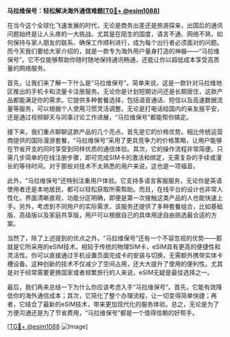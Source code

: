 **马拉维保号：轻松解决海外通信难题[[TG💪+ @esim1088](https://t.me/s/esim1088)]**

在当今这个全球化飞速发展的时代，无论是商务出差还是旅游探亲，出国后的通讯问题始终是让人头疼的一大挑战。尤其是在陌生的国度，语言不通、网络不熟，如何保持与家人朋友的联系、确保工作顺利进行，成为每个出行者必须面对的问题。而今天我们要给大家介绍的，就是一款专为海外用户量身打造的神器——“马拉维保号”。它不仅能够帮助你随时随地保持通讯畅通，还能让你以超低成本享受高质量的网络服务。

首先，让我们来了解一下什么是“马拉维保号”。简单来说，这是一款针对马拉维地区推出的手机卡和流量卡注册服务。无论你是计划短期访问还是长期居住，这款产品都能满足你的需求。它提供多种套餐选择，包括语音通话、短信以及高速数据流量等服务，可以根据个人使用习惯灵活调整。无论是打电话给国内的亲友报平安，还是通过视频聊天与同事讨论工作进展，“马拉维保号”都能帮你搞定。

接下来，我们重点聊聊这款产品的几个亮点。首先是它的价格优势。相比传统运营商提供的国际漫游套餐，“马拉维保号”采用了更具竞争力的价格策略，让用户能够在节省开支的同时享受到同样优质的通信体验。其次，它的操作流程非常简便。只需几步简单的在线注册步骤，即可完成SIM卡的激活和绑定，无需复杂的手续或漫长的等待时间。对于那些对技术不太熟悉的用户来说，这也是一项福音。

此外，“马拉维保号”还特别注重用户体验。它支持多语言客服服务，无论你是英语使用者还是本地居民，都可以轻松获取所需帮助。而且，在线平台的设计也非常人性化，界面清晰直观，功能分区明确，即便是第一次接触这类产品的人也能快速上手。另外，考虑到不同用户的实际需求，该服务还提供了多种套餐组合，比如基础版、高级版以及家庭共享版，用户可以根据自己的具体用途自由挑选最合适的方案。

当然了，除了上述提到的优点之外，“马拉维保号”还有一个不容忽视的优势——那就是它所采用的eSIM技术。相较于传统的物理SIM卡，eSIM具有更高的便捷性和灵活性。你可以直接通过手机设置页面完成卡的安装与切换，无需额外携带实体卡槽设备。这种创新的技术不仅减少了空间占用，还大大提升了使用的便利性。尤其是对于经常需要更换国家或者频繁旅行的人来说，eSIM无疑是最佳选择之一。

最后，我们再来总结一下为什么你应该考虑入手“马拉维保号”。首先，它能有效降低你的海外通信成本；其次，它简化了整个办理流程，让一切变得简单快捷；再者，它结合了最新的eSIM技术，带来更加现代化的服务体验。总之，无论是为了方便沟通还是为了节省费用，“马拉维保号”都是一个值得信赖的好帮手。

[[TG💪+ @esim1088](https://t.me/s/esim1088) ![Image](https://i.postimg.cc/4NQfJmqS/Snipaste-2025-05-13-00-14-12.png)]